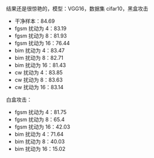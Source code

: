 结果还是很惊艳的，模型：VGG16，数据集 cifar10，黑盒攻击

- 干净样本：84.69
- fgsm 扰动为 4：83.19
- fgsm 扰动为 8：81.93
- fgsm 扰动为 16：76.44
- bim 扰动为 4：83.47
- bim 扰动为 8：82.71
- bim 扰动为 16：81.43
- cw 扰动为 4：83.85
- cw 扰动为 8：83.63
- cw 扰动为 16：83.14

白盒攻击：

- fgsm 扰动为 4：81.75
- fgsm 扰动为 8：65.4
- fgsm 扰动为 16：42.03
- bim 扰动为 4：71.64
- bim 扰动为 8：40.03
- bim 扰动为 16：15.02
